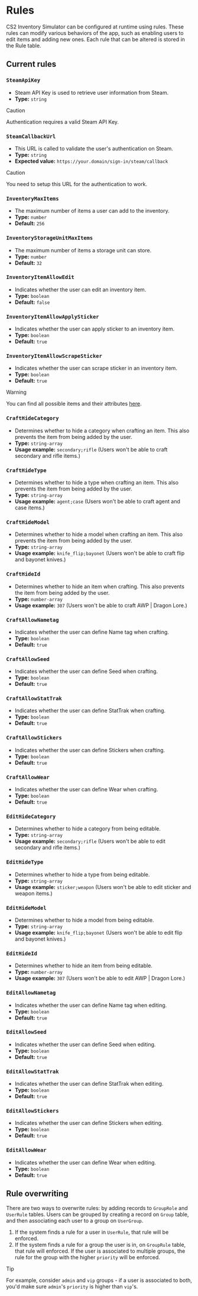 # Rules

CS2 Inventory Simulator can be configured at runtime using rules. These rules can modify various behaviors of the app, such as enabling users to edit items and adding new ones. Each rule that can be altered is stored in the Rule table.

## Current rules

### `SteamApiKey`

- Steam API Key is used to retrieve user information from Steam.
- **Type:** `string`

> [!CAUTION]  
> Authentication requires a valid Steam API Key.

### `SteamCallbackUrl`

- This URL is called to validate the user's authentication on Steam.
- **Type:** `string`
- **Expected value:** `https://your.domain/sign-in/steam/callback`

> [!CAUTION]  
> You need to setup this URL for the authentication to work.

### `InventoryMaxItems`

- The maximum number of items a user can add to the inventory.
- **Type:** `number`
- **Default:** `256`

### `InventoryStorageUnitMaxItems`

- The maximum number of items a storage unit can store.
- **Type:** `number`
- **Default:** `32`

### `InventoryItemAllowEdit`

- Indicates whether the user can edit an inventory item.
- **Type:** `boolean`
- **Default:** `false`

### `InventoryItemAllowApplySticker`

- Indicates whether the user can apply sticker to an inventory item.
- **Type:** `boolean`
- **Default:** `true`

### `InventoryItemAllowScrapeSticker`

- Indicates whether the user can scrape sticker in an inventory item.
- **Type:** `boolean`
- **Default:** `true`

> [!WARNING]  
> You can find all possible items and their attributes [here](https://raw.githubusercontent.com/ianlucas/cslib/main/assets/data/items.json).

### `CraftHideCategory`

- Determines whether to hide a category when crafting an item. This also prevents the item from being added by the user.
- **Type:** `string-array`
- **Usage example:** `secondary;rifle` (Users won't be able to craft secondary and rifle items.)

### `CraftHideType`

- Determines whether to hide a type when crafting an item. This also prevents the item from being added by the user.
- **Type:** `string-array`
- **Usage example:** `agent;case` (Users won't be able to craft agent and case items.)

### `CraftHideModel`

- Determines whether to hide a model when crafting an item. This also prevents the item from being added by the user.
- **Type:** `string-array`
- **Usage example:** `knife_flip;bayonet` (Users won't be able to craft flip and bayonet knives.)

### `CraftHideId`

- Determines whether to hide an item when crafting. This also prevents the item from being added by the user.
- **Type:** `number-array`
- **Usage example:** `307` (Users won't be able to craft AWP | Dragon Lore.)

### `CraftAllowNametag`

- Indicates whether the user can define Name tag when crafting.
- **Type:** `boolean`
- **Default:** `true`

### `CraftAllowSeed`

- Indicates whether the user can define Seed when crafting.
- **Type:** `boolean`
- **Default:** `true`

### `CraftAllowStatTrak`

- Indicates whether the user can define StatTrak when crafting.
- **Type:** `boolean`
- **Default:** `true`

### `CraftAllowStickers`

- Indicates whether the user can define Stickers when crafting.
- **Type:** `boolean`
- **Default:** `true`

### `CraftAllowWear`

- Indicates whether the user can define Wear when crafting.
- **Type:** `boolean`
- **Default:** `true`

### `EditHideCategory`

- Determines whether to hide a category from being editable.
- **Type:** `string-array`
- **Usage example:** `secondary;rifle` (Users won't be able to edit secondary and rifle items.)

### `EditHideType`

- Determines whether to hide a type from being editable.
- **Type:** `string-array`
- **Usage example:** `sticker;weapon` (Users won't be able to edit sticker and weapon items.)

### `EditHideModel`

- Determines whether to hide a model from being editable.
- **Type:** `string-array`
- **Usage example:** `knife_flip;bayonet` (Users won't be able to edit flip and bayonet knives.)

### `EditHideId`

- Determines whether to hide an item from being editable.
- **Type:** `number-array`
- **Usage example:** `307` (Users won't be able to edit AWP | Dragon Lore.)

### `EditAllowNametag`

- Indicates whether the user can define Name tag when editing.
- **Type:** `boolean`
- **Default:** `true`

### `EditAllowSeed`

- Indicates whether the user can define Seed when editing.
- **Type:** `boolean`
- **Default:** `true`

### `EditAllowStatTrak`

- Indicates whether the user can define StatTrak when editing.
- **Type:** `boolean`
- **Default:** `true`

### `EditAllowStickers`

- Indicates whether the user can define Stickers when editing.
- **Type:** `boolean`
- **Default:** `true`

### `EditAllowWear`

- Indicates whether the user can define Wear when editing.
- **Type:** `boolean`
- **Default:** `true`

## Rule overwriting

There are two ways to overwrite rules: by adding records to `GroupRole` and `UserRule` tables. Users can be grouped by creating a record on `Group` table, and then associating each user to a group on `UserGroup`.

1. If the system finds a rule for a user in `UserRule`, that rule will be enforced.
2. If the system finds a rule for a group the user is in, on `GroupRule` table, that rule will enforced. If the user is associated to multiple groups, the rule for the group with the higher `priority` will be enforced.

> [!TIP]  
> For example, consider `admin` and `vip` groups - if a user is associated to both, you'd make sure `admin`'s `priority` is higher than `vip`'s.
